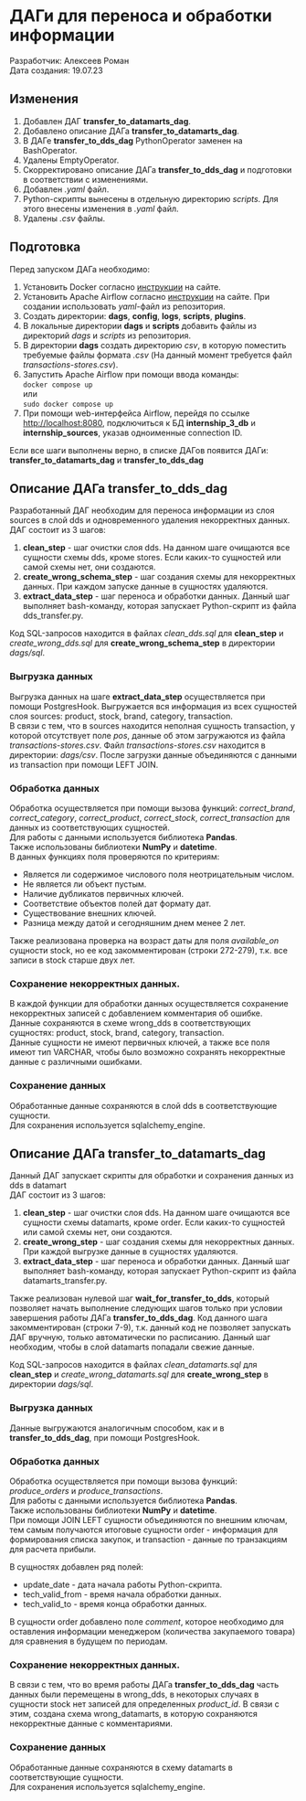 # ДАГи для переноса и обработки информации
Разработчик: Алексеев Роман<br />
Дата создания: 19.07.23

## Изменения
1. Добавлен ДАГ **transfer_to_datamarts_dag**.
2. Добавлено описание ДАГа **transfer_to_datamarts_dag**.
3. В ДАГе **transfer_to_dds_dag** PythonOperator заменен на BashOperator.
4. Удалены EmptyOperator.
5. Скорректировано описание ДАГа **transfer_to_dds_dag** и подготовки в соответствии с изменениями.
6. Добавлен *.yaml* файл.
7. Python-скрипты вынесены в отдельную директорию *scripts*. Для этого внесены изменения в *.yaml* файл.
8. Удалены *.csv* файлы.

## Подготовка
Перед запуском ДАГа необходимо:
1. Установить Docker согласно [инструкции](https://docs.docker.com/engine/install/) на сайте.
2. Установить Apache Airflow согласно [инструкции](https://airflow.apache.org/docs/apache-airflow/stable/howto/docker-compose/index.html) на сайте.
   При создании использовать *yaml*-файл из репозитория.
4. Создать директории: **dags**, **config**, **logs**, **scripts**, **plugins**.
5. В локальные директории **dags** и **scripts** добавить файлы из директорий *dags* и *scripts* из репозитория.
6. В директории **dags** создать директорию *csv*, в которую поместить требуемые файлы формата *.csv* (На данный момент требуется файл *transactions-stores.csv*).
7. Запустить Apache Airflow при помощи ввода команды:<br />
   `docker compose up`<br />
   или<br />
   `sudo docker compose up`<br />
8. При помощи web-интерфейса Airflow, перейдя по ссылке [http://localhost:8080](http://localhost:8080), подключиться к БД **internship_3_db** и **internship_sources**, указав одноименные connection ID.<br />

Если все шаги выполнены верно, в списке ДАГов появится ДАГи: **transfer_to_datamarts_dag** и **transfer_to_dds_dag**<br />

## Описание ДАГа transfer_to_dds_dag
Разработанный ДАГ необходим для переноса информации из слоя sources в слой dds и одновременного удаления некорректных данных.<br />
ДАГ состоит из 3 шагов:
1. **clean_step** - шаг очистки слоя dds. На данном шаге очищаются все сущности схемы dds, кроме stores. Если каких-то сущностей или самой схемы нет, они создаются.
2. **create_wrong_schema_step** - шаг создания схемы для некорректных данных. При каждом запуске данные в сущностях удаляются.
3. **extract_data_step** - шаг переноса и обработки данных. Данный шаг выполняет bash-команду, которая запускает Python-скрипт из файла dds_transfer.py.

Код SQL-запросов находится в файлах *clean_dds.sql* для **clean_step** и *create_wrong_dds.sql* для **create_wrong_schema_step** в директории *dags/sql*.

### Выгрузка данных
Выгрузка данных на шаге **extract_data_step** осуществляется при помощи PostgresHook. Выгружается вся информация из всех сущностей слоя sources: product, stock, brand, category, transaction.<br />
В связи с тем, что в sources находится неполная сущность transaction, у которой отсутствует поле *pos*, данные об этом загружаются из файла *transactions-stores.csv*. Файл *transactions-stores.csv* находится в директории: *dags/csv*. После загрузки данные объединяются с данными из transaction при помощи LEFT JOIN.

### Обработка данных
Обработка осуществляется при помощи вызова функций: *correct_brand*, *correct_category*, *correct_product*, *correct_stock*, *correct_transaction* для данных из соответствующих сущностей.<br />
Для работы с данными используется библиотека **Pandas**.<br />
Также использованы библиотеки **NumPy** и **datetime**.<br />
В данных функциях поля проверяются по критериям:
- Является ли содержимое числового поля неотрицательным числом.
- Не является ли объект пустым.
- Наличие дубликатов первичных ключей.
- Соответствие объектов полей дат формату дат.
- Существование внешних ключей.
- Разница между датой и сегодняшним днем менее 2 лет.<br />

Также реализована проверка на возраст даты для поля *available_on* сущности stock, но ее код закомментирован (строки 272-279), т.к. все записи в stock старше двух лет.

### Сохранение некорректных данных.
В каждой функции для обработки данных осуществляется сохранение некорректных записей с добавлением комментария об ошибке.<br />
Данные сохраняются в схеме wrong_dds в соответствующих сущностях: product, stock, brand, category, transaction.<br />
Данные сущности не имеют первичных ключей, а также все поля имеют тип VARCHAR, чтобы было возможно сохранять некорректные данные с различными ошибками.

### Сохранение данных
Обработанные данные сохраняются в слой dds в соответствующие сущности.<br />
Для сохранения используется sqlalchemy_engine.

## Описание ДАГа transfer_to_datamarts_dag
Данный ДАГ запускает скрипты для обработки и сохранения данных из dds в datamart<br />
ДАГ состоит из 3 шагов:
1. **clean_step** - шаг очистки слоя dds. На данном шаге очищаются все сущности схемы datamarts, кроме order. Если каких-то сущностей или самой схемы нет, они создаются.
2. **create_wrong_step** - шаг создания схемы для некорректных данных. При каждой выгрузке данные в сущностях удаляются.
3. **extract_data_step** - шаг переноса и обработки данных. Данный шаг выполняет bash-команду, которая запускает Python-скрипт из файла datamarts_transfer.py.

Также реализован нулевой шаг **wait_for_transfer_to_dds**, который позволяет начать выполнение следующих шагов только при условии завершения работы ДАГа **transfer_to_dds_dag**. Код данного шага закомментирован (строки 7-9), т.к. данный код не позволяет запускать ДАГ вручную, только автоматически по расписанию. Данный шаг необходим, чтобы в слой datamarts попадали свежие данные.

Код SQL-запросов находится в файлах *clean_datamarts.sql* для **clean_step** и *create_wrong_datamarts.sql* для **create_wrong_step** в директории *dags/sql*.

### Выгрузка данных
Данные выгружаются аналогичным способом, как и в **transfer_to_dds_dag**, при помощи PostgresHook.

### Обработка данных
Обработка осуществляется при помощи вызова функций: *produce_orders* и *produce_transactions*.<br />
Для работы с данными используется библиотека **Pandas**.<br />
Также использованы библиотеки **NumPy** и **datetime**.<br />
При помощи JOIN LEFT сущности объединяются по внешним ключам, тем самым получаются итоговые сущности order - информация для формирования списка закупок, и transaction - данные по транзакциям для расчета прибыли.<br />

В сущностях добавлен ряд полей:
* update_date - дата начала работы Python-скрипта.
* tech_valid_from - время начала обработки данных.
* tech_valid_to - время конца обработки данных.

В сущности order добавлено поле *comment*, которое необходимо для оставления информации менеджером (количества закупаемого товара) для сравнения в будущем по периодам.

### Сохранение некорректных данных.
В связи с тем, что во время работы ДАГа **transfer_to_dds_dag** часть данных были перемещены в wrong_dds, в некоторых случаях в сущности stock нет записей для определенных *product_id*. В связи с этим, создана схема wrong_datamarts, в которую сохраняются некорректные данные с комментариями.

### Сохранение данных
Обработанные данные сохраняются в схему datamarts в соответствующие сущности.<br />
Для сохранения используется sqlalchemy_engine.


